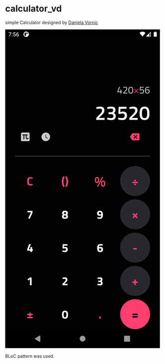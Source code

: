 # calculator_vd

simple Calculator  designed  by [Daniela Vornic](https://dribbble.com/shots/14859541-Daily-UI-004-Calculator) 



<div>
<img src=".images/screeshot.png"></img>
</div>

BLoC pattern was used.


